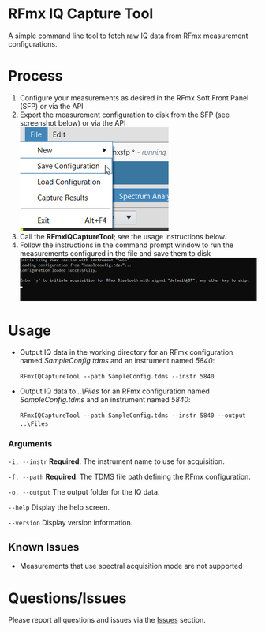 # RFmx IQ Capture Tool
A simple command line tool to fetch raw IQ data from RFmx measurement configurations.

# Process
1) Configure your measurements as desired in the RFmx Soft Front Panel (SFP) or via the API
2) Export the measurement configuration to disk from the SFP (see screenshot below) or via the API 
![RFmxSFP](/img/SaveConfigurationRFmx.png)
3) Call the **RFmxIQCaptureTool**; see the usage instructions below.
4) Follow the instructions in the command prompt window to run the measurements configured in the file and save them to disk
![Usage](/img/CommandLineUsage.png)

# Usage
- Output IQ data in the working directory for an RFmx configuration named *SampleConfig.tdms* and an instrument named *5840*:

    `RFmxIQCaptureTool --path SampleConfig.tdms --instr 5840`
  
- Output IQ data to *..\Files* for an RFmx configuration named *SampleConfig.tdms* and an instrument named *5840*:
  
    `RFmxIQCaptureTool --path SampleConfig.tdms --instr 5840 --output ..\Files`

### Arguments
  `-i, --instr`     **Required**. The instrument name to use for acquisition.

  `-f, --path`      **Required**. The TDMS file path defining the RFmx configuration.

  `-o, --output`    The output folder for the IQ data.

  `--help`          Display the help screen.

  `--version`       Display version information.

## Known Issues
- Measurements that use spectral acquisition mode are not supported

# Questions/Issues

Please report all questions and issues via the [Issues](https://github.com/NISystemsEngineering/rfmx-iq-capture-tool/issues) section.
